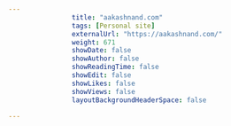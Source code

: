---
                title: "aakashnand.com"
                tags: [Personal site]
                externalUrl: "https://aakashnand.com/"
                weight: 671
                showDate: false
                showAuthor: false
                showReadingTime: false
                showEdit: false
                showLikes: false
                showViews: false
                layoutBackgroundHeaderSpace: false
                ---
